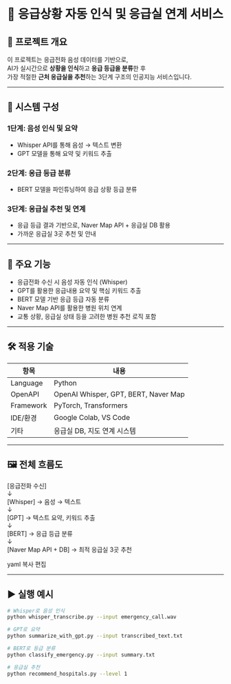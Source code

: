 # 🚨 응급상황 자동 인식 및 응급실 연계 서비스

## 📌 프로젝트 개요

이 프로젝트는 응급전화 음성 데이터를 기반으로,  
AI가 실시간으로 **상황을 인식**하고 **응급 등급을 분류**한 후  
가장 적절한 **근처 응급실을 추천**하는 3단계 구조의 인공지능 서비스입니다.

---

## 🧠 시스템 구성

### 1단계: 음성 인식 및 요약
- Whisper API를 통해 음성 → 텍스트 변환
- GPT 모델을 통해 요약 및 키워드 추출

### 2단계: 응급 등급 분류
- BERT 모델을 파인튜닝하여 응급 상황 등급 분류

### 3단계: 응급실 추천 및 연계
- 응급 등급 결과 기반으로, Naver Map API + 응급실 DB 활용
- 가까운 응급실 3곳 추천 및 안내

---

## 🎯 주요 기능

- 응급전화 수신 시 음성 자동 인식 (Whisper)
- GPT를 활용한 응급내용 요약 및 핵심 키워드 추출
- BERT 모델 기반 응급 등급 자동 분류
- Naver Map API를 활용한 병원 위치 연계
- 교통 상황, 응급실 상태 등을 고려한 병원 추천 로직 포함

---

## 🛠️ 적용 기술

| 항목       | 내용 |
|------------|------|
| Language   | Python |
| OpenAPI    | OpenAI Whisper, GPT, BERT, Naver Map |
| Framework  | PyTorch, Transformers |
| IDE/환경   | Google Colab, VS Code |
| 기타       | 응급실 DB, 지도 연계 시스템 |

---

## 🖼️ 전체 흐름도

[응급전화 수신]<br>
↓<br>
[Whisper] → 음성 → 텍스트<br>
↓<br>
[GPT] → 텍스트 요약, 키워드 추출<br>
↓<br>
[BERT] → 응급 등급 분류<br>
↓<br>
[Naver Map API + DB] → 최적 응급실 3곳 추천<br>

yaml
복사
편집

---

## ▶️ 실행 예시

```bash
# Whisper로 음성 인식
python whisper_transcribe.py --input emergency_call.wav

# GPT로 요약
python summarize_with_gpt.py --input transcribed_text.txt

# BERT로 등급 분류
python classify_emergency.py --input summary.txt

# 응급실 추천
python recommend_hospitals.py --level 1
